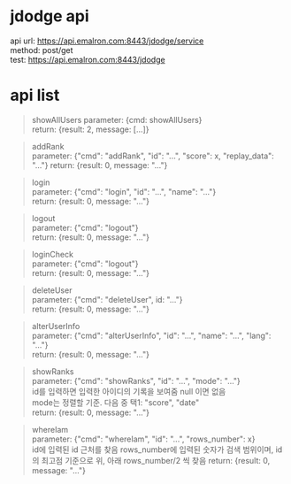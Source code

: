 jdodge api
==========
api url: https://api.emalron.com:8443/jdodge/service  
method: post/get  
test: https://api.emalron.com:8443/jdodge
  

# api list
> showAllUsers
> parameter: {cmd: showAllUsers}  
> return: {result: 2, message: [...]}  
  
> addRank  
> parameter: {"cmd": "addRank", "id": "...", "score": x, "replay_data": "..."}
> return: {result: 0, message: "..."}  

> login  
> parameter: {"cmd": "login", "id": "...", "name": "..."}  
> return: {result: 0, message: "..."}  
  
> logout  
> parameter: {"cmd": "logout"}  
> return: {result: 0, message: "..."}  
  
> loginCheck  
> parameter: {"cmd": "logout"}  
> return: {result: 0, message: "..."}  
  
> deleteUser  
> parameter: {"cmd": "deleteUser", id: "..."}  
> return: {result: 0, message: "..."}  
  
> alterUserInfo  
> parameter: {"cmd": "alterUserInfo", "id": "...", "name": "...", "lang": "..."}  
> return: {result: 0, message: "..."}  
  
> showRanks  
> parameter: {"cmd": "showRanks", "id": "...", "mode": "..."}  
> id를 입력하면 입력한 아이디의 기록을 보여줌 null 이면 없음  
> mode는 정렬할 기준. 다음 중 택1: "score", "date"  
> return: {result: 0, message: "..."}  
  
> whereIam  
> parameter: {"cmd": "whereIam", "id": "...", "rows_number": x}  
> id에 입력된 id 근처를 찾음
> rows_number에 입력된 숫자가 검색 범위이며, id의 최고점 기준으로 위, 아래 rows_number/2 씩 찾음
> return: {result: 0, message: "..."}  